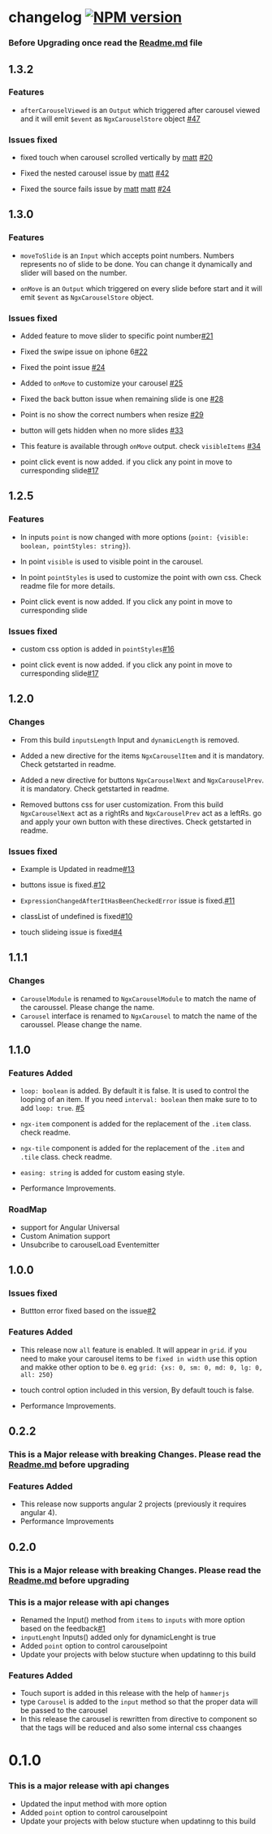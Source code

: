 # changelog [![NPM version](https://badge.fury.io/js/ngx-carousel.png)](http://badge.fury.io/js/ngx-carousel) 

### Before Upgrading once read the [Readme.md](https://github.com/sheikalthaf/ngx-carousel/blob/master/README.md) file

## 1.3.2

### Features

* `afterCarouselViewed` is an `Output` which triggered after carousel viewed and it will emit `$event` as `NgxCarouselStore` object [#47](https://github.com/sheikalthaf/ngx-carousel/issues/47)

### Issues fixed

* fixed touch when carousel scrolled vertically by [matt](https://github.com/iamlothian) [#20](https://github.com/sheikalthaf/ngx-carousel/issues/20)

* Fixed the nested carousel issue by [matt](https://github.com/iamlothian) [#42](https://github.com/sheikalthaf/ngx-carousel/issues/42)

* Fixed the source fails issue by [matt](https://github.com/iamlothian) [matt](https://github.com/iamlothian) [#24](https://github.com/sheikalthaf/ngx-carousel/issues/24)

## 1.3.0

### Features

* `moveToSlide` is an `Input` which accepts point numbers. Numbers represents no of slide to be done. You can change it dynamically and slider will based on the number.

* `onMove` is an `Output` which triggered on every slide before start and it will emit `$event` as `NgxCarouselStore` object.

### Issues fixed

* Added feature to move slider to specific point number[#21](https://github.com/sheikalthaf/ngx-carousel/issues/21)

* Fixed the swipe issue on iphone 6[#22](https://github.com/sheikalthaf/ngx-carousel/issues/22)

* Fixed the point issue [#24](https://github.com/sheikalthaf/ngx-carousel/issues/24)

* Added to `onMove` to customize your carousel [#25](https://github.com/sheikalthaf/ngx-carousel/issues/25)

* Fixed the back button issue when remaining slide is one [#28](https://github.com/sheikalthaf/ngx-carousel/issues/28)

* Point is no show the correct numbers when resize [#29](https://github.com/sheikalthaf/ngx-carousel/issues/29)

* button will gets hidden when no more slides [#33](https://github.com/sheikalthaf/ngx-carousel/issues/33)

* This feature is available through `onMove` output. check `visibleItems` [#34](https://github.com/sheikalthaf/ngx-carousel/issues/33)

* point click event is now added. if you click any point in move to curresponding slide[#17](https://github.com/sheikalthaf/ngx-carousel/issues/17)

## 1.2.5

### Features

* In inputs `point` is now changed with more options (`point: {visible: boolean, pointStyles: string}`).

* In point `visible` is used to visible point in the carousel.

* In point `pointStyles` is used to customize the point with own css. Check readme file for more details.

* Point click event is now added. If you click any point in move to curresponding slide

### Issues fixed

* custom css option is added in `pointStyles`[#16](https://github.com/sheikalthaf/ngx-carousel/issues/16)

* point click event is now added. if you click any point in move to curresponding slide[#17](https://github.com/sheikalthaf/ngx-carousel/issues/17)

## 1.2.0

### Changes

* From this build `inputsLength` Input and `dynamicLength` is removed.

* Added a new directive for the items `NgxCarouselItem` and it is mandatory. Check getstarted in readme.

* Added a new directive for buttons `NgxCarouselNext` and `NgxCarouselPrev`. it is mandatory. Check getstarted in readme.

* Removed buttons css for user customization. From this build `NgxCarouselNext` act as a rightRs and `NgxCarouselPrev` act as a leftRs. go and apply your own button with these directives. Check getstarted in readme.

### Issues fixed

* Example is Updated in readme[#13](https://github.com/sheikalthaf/ngx-carousel/issues/13)

* buttons issue is fixed.[#12](https://github.com/sheikalthaf/ngx-carousel/issues/12)

* `ExpressionChangedAfterItHasBeenCheckedError` issue is fixed.[#11](https://github.com/sheikalthaf/ngx-carousel/issues/11)

* classList of undefined is fixed[#10](https://github.com/sheikalthaf/ngx-carousel/issues/10)

* touch slideing issue is fixed[#4](https://github.com/sheikalthaf/ngx-carousel/issues/4)

## 1.1.1

### Changes

* `CarouselModule` is renamed to `NgxCarouselModule` to match the name of the caroussel. Please change the name.
* `Carousel` interface is renamed to `NgxCarousel` to match the name of the caroussel. Please change the name.

## 1.1.0

### Features Added

* `loop: boolean` is added. By default it is false. It is used to control the looping of an item. If you need `interval: boolean` then make sure to to add `loop: true`. [#5](https://github.com/sheikalthaf/ngx-carousel/issues/5)

* `ngx-item` component is added for the replacement of the `.item` class. check readme.

* `ngx-tile` component is added for the replacement of the `.item` and `.tile` class. check readme.

* `easing: string` is added for custom easing style.

* Performance Improvements.

### RoadMap

* support for Angular Universal
* Custom Animation support
* Unsubcribe to carouselLoad Eventemitter

## 1.0.0

### Issues fixed

* Buttton error fixed based on the issue[#2](https://github.com/sheikalthaf/ngx-carousel/issues/2)

### Features Added

* This release now `all` feature is enabled. It will appear in `grid`. if you need to make your carousel items to be `fixed in width` use this option and makke other option to be `0`. eg `grid: {xs: 0, sm: 0, md: 0, lg: 0, all: 250}`

* touch control option included in this version, By default touch is false.
* Performance Improvements.

## 0.2.2

### This is a Major release with breaking Changes. Please read the [Readme.md](https://github.com/sheikalthaf/ngx-carousel/blob/master/README.md) before upgrading


### Features Added

* This release now supports angular 2 projects (previously it requires angular 4).
* Performance Improvements



## 0.2.0

### This is a Major release with breaking Changes. Please read the [Readme.md](https://github.com/sheikalthaf/ngx-carousel/blob/master/README.md) before upgrading

### This is a major release with api changes

* Renamed the Input() method from `items` to `inputs` with more option based on the feedback[#1](https://github.com/sheikalthaf/ngx-carousel/issues/1)
* `inputLenght` Inputs() added only for dynamicLenght is true
* Added `point` option to control carouselpoint
* Update your projects with below stucture when updatinng to this build

### Features Added

* Touch suport is added in this release with the help of `hammerjs`
* type `Carousel` is added to the `input` method so that the proper data will be passed to the carousel
* In this release the carousel is rewritten from directive to component so that the tags will be reduced and also some internal css chaanges


# 0.1.0

### This is a major release with api changes

* Updated the input method with more option
* Added `point` option to control carouselpoint
* Update your projects with below stucture when updatinng to this build